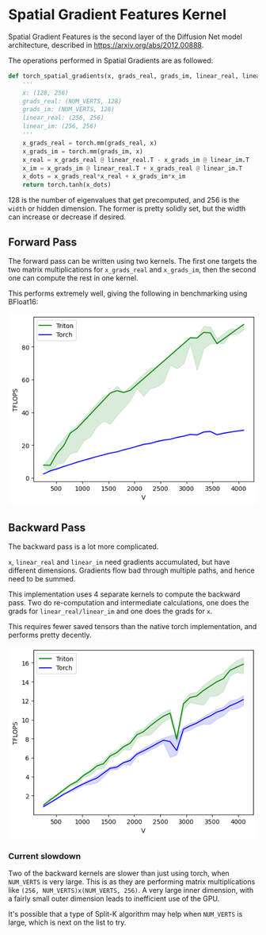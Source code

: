 # Spatial Gradient Features Kernel

Spatial Gradient Features is the second layer of the Diffusion Net model architecture, described in
https://arxiv.org/abs/2012.00888.

The operations performed in Spatial Gradients are as followed:

```python
def torch_spatial_gradients(x, grads_real, grads_im, linear_real, linear_im):
    '''
    x: (128, 256)
    grads_real: (NUM_VERTS, 128)
    grads_im: (NUM_VERTS, 128)
    linear_real: (256, 256)
    linear_im: (256, 256)
    '''
    x_grads_real = torch.mm(grads_real, x)
    x_grads_im = torch.mm(grads_im, x)
    x_real = x_grads_real @ linear_real.T - x_grads_im @ linear_im.T
    x_im = x_grads_im @ linear_real.T + x_grads_real @ linear_im.T
    x_dots = x_grads_real*x_real + x_grads_im*x_im
    return torch.tanh(x_dots)
```

128 is the number of eigenvalues that get precomputed, and 256 is the `width` or hidden dimension.
The former is pretty solidly set, but the width can increase or decrease if desired.

## Forward Pass

The forward pass can be written using two kernels.
The first one targets the two matrix multiplications for
`x_grads_real` and `x_grads_im`, then the second one can compute the rest in one kernel.

This performs extremely well, giving the following in benchmarking using BFloat16:

![Plot of TFLOP/s, higher is better](plots/fwd_bf16.png)

## Backward Pass

The backward pass is a lot more complicated.

`x`, `linear_real` and `linear_im` need gradients accumulated, but have different dimensions.
Gradients flow bad through multiple paths, and hence need to be summed.

This implementation uses 4 separate kernels to compute the backward pass. Two do re-computation and intermediate calculations,
one does the grads for `linear_real/linear_im` and one does the grads for `x`.

This requires fewer saved tensors than the native torch implementation, and performs pretty decently.

![Plot of TFLOP/s, higher is better](plots/bwd_bf16.png)

### Current slowdown

Two of the backward kernels are slower than just using torch, when `NUM_VERTS` is very large.
This is as they are performing matrix multiplications like `(256, NUM_VERTS)x(NUM_VERTS, 256)`.
A very large inner dimension, with a fairly small outer dimension leads to inefficient use of the GPU.

It's possible that a type of Split-K algorithm may help when `NUM_VERTS` is large, which is next on the list to try.

